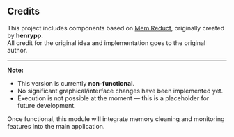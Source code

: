 ## Credits
This project includes components based on [Mem Reduct](https://github.com/henrypp/memreduct), originally created by **henrypp**.  
All credit for the original idea and implementation goes to the original author.

---
**Note:**  
- This version is currently **non-functional**.  
- No significant graphical/interface changes have been implemented yet.  
- Execution is not possible at the moment — this is a placeholder for future development.

Once functional, this module will integrate memory cleaning and monitoring features into the main application.
